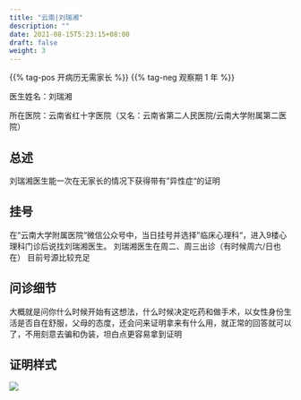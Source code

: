 ```yaml
---
title: "云南|刘瑞湘"
description: ""
date: 2021-08-15T5:23:15+08:00
draft: false
weight: 3
---
```


{{% tag-pos 开病历无需家长 %}} {{% tag-neg 观察期 1 年 %}}

医生姓名：刘瑞湘

所在医院：云南省红十字医院（又名：云南省第二人民医院/云南大学附属第二医院）

## 总述
刘瑞湘医生能一次在无家长的情况下获得带有”异性症“的证明

## 挂号
在“云南大学附属医院“微信公众号中，当日挂号并选择”临床心理科“，进入9楼心理科门诊后说找刘瑞湘医生。
刘瑞湘医生在周二、周三出诊（有时候周六/日也在）
目前号源比较充足

## 问诊细节
大概就是问你什么时候开始有这想法，什么时候决定吃药和做手术，以女性身份生活是否自在舒服，父母的态度，还会问来证明拿来有什么用，就正常的回答就可以了，不用刻意去骗和伪装，坦白点更容易拿到证明

## 证明样式

![](images/doctor/liuruixiang_zm.jpg)
